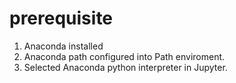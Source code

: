# prerequisite
1. Anaconda installed
2. Anaconda path configured into Path enviroment.
3. Selected Anaconda python interpreter in Jupyter.